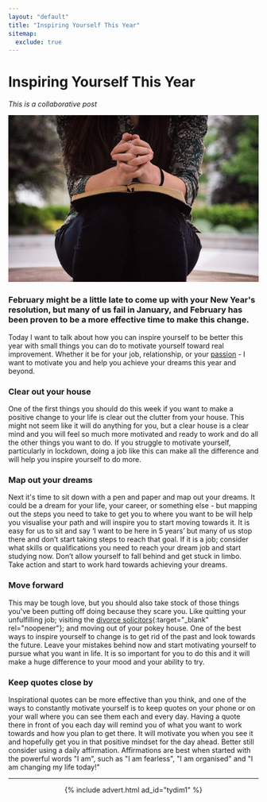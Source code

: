 ```yaml
---
layout: "default"
title: "Inspiring Yourself This Year"
sitemap:
  exclude: true
---
```

# Inspiring Yourself This Year
*This is a collaborative post*

<center>
 <img src='/i/2021/2021posts/inspiring-yourself-this-year.jpg' alt='woman sat with book on her lap'>
</center>

### February might be a little late to come up with your New Year's resolution, but many of us fail in January, and February has been proven to be a more effective time to make this change. 
Today I want to talk about how you can inspire yourself to be better this year with small things you can do to motivate yourself toward real improvement. Whether it be for your job, relationship, or your [passion](/posts/what-new-side-hustle-should-you-start-this-year.html) - I want to motivate you and help you achieve your dreams this year and beyond. 

### Clear out your house 
One of the first things you should do this week if you want to make a positive change to your life is clear out the clutter from your house. This might not seem like it will do anything for you, but a clear house is a clear mind and you will feel so much more motivated and ready to work and do all the other things you want to do. If you struggle to motivate yourself, particularly in lockdown, doing a job like this can make all the difference and will help you inspire yourself to do more. 

### Map out your dreams 
Next it's time to sit down with a pen and paper and map out your dreams. It could be a dream for your life, your career, or something else - but mapping out the steps you need to take to get you to where you want to be will help you visualise your path and will inspire you to start moving towards it. It is easy for us to sit and say ‘I want to be here in 5 years’ but many of us stop there and don’t start taking steps to reach that goal. If it is a job; consider what skills or qualifications you need to reach your dream job and start studying now. Don’t allow yourself to fall behind and get stuck in limbo. Take action and start to work hard towards achieving your dreams. 

### Move forward
This may be tough love, but you should also take stock of those things you've been putting off doing because they scare you. Like quitting your unfulfilling job; visiting the [divorce solicitors](https://austinkemp.co.uk/contact/divorce-lawyers-and-family-law-solicitors-manchester/){:target="_blank" rel="noopener"}; and moving out of your pokey house. One of the best ways to inspire yourself to change is to get rid of the past and look towards the future. Leave your mistakes behind now and start motivating yourself to pursue what you want in life. It is so important for you to do this and it will make a huge difference to your mood and your ability to try. 

### Keep quotes close by 
Inspirational quotes can be more effective than you think, and one of the ways to constantly motivate yourself is to keep quotes on your phone or on your wall where you can see them each and every day. Having a quote there in front of you each day will remind you of what you want to work towards and how you plan to get there. It will motivate you when you see it and hopefully get you in that positive mindset for the day ahead. Better still consider using a daily affirmation. Affirmations are best when started with the powerful words "I am", such as "I am fearless", "I am organised" and "I am changing my life today!"


***

<!-- START ADVERTISER: Turn Your Dreams Into Money -->
<center>
{% include advert.html ad_id="tydim1" %}
</center>
<!-- END ADVERTISER: Turn Your Dreams Into Money -->












